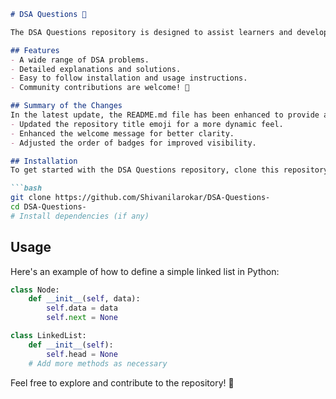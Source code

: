 ```markdown
# DSA Questions 🚀

The DSA Questions repository is designed to assist learners and developers in understanding and solving various Data Structures and Algorithms problems.

## Features
- A wide range of DSA problems.
- Detailed explanations and solutions.
- Easy to follow installation and usage instructions.
- Community contributions are welcome! 🤝

## Summary of the Changes
In the latest update, the README.md file has been enhanced to provide a clearer and more engaging introduction to the repository. Key changes include:
- Updated the repository title emoji for a more dynamic feel.
- Enhanced the welcome message for better clarity.
- Adjusted the order of badges for improved visibility.

## Installation
To get started with the DSA Questions repository, clone this repository to your local machine:

```bash
git clone https://github.com/Shivanilarokar/DSA-Questions-
cd DSA-Questions-
# Install dependencies (if any)
```

## Usage
Here's an example of how to define a simple linked list in Python:

```python
class Node:
    def __init__(self, data):
        self.data = data
        self.next = None

class LinkedList:
    def __init__(self):
        self.head = None
    # Add more methods as necessary
```

Feel free to explore and contribute to the repository! 🌟
```